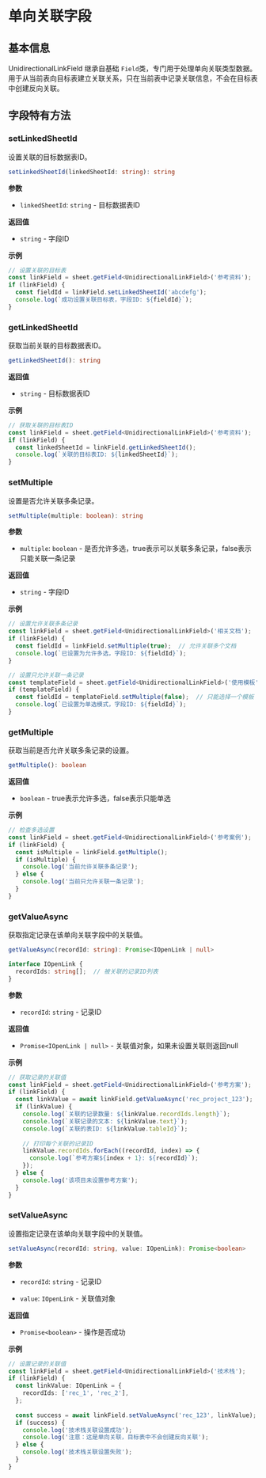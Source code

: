 # 单向关联字段

## 基本信息

UnidirectionalLinkField 继承自基础 `Field`类，专门用于处理单向关联类型数据。用于从当前表向目标表建立关联关系，只在当前表中记录关联信息，不会在目标表中创建反向关联。

## 字段特有方法

### setLinkedSheetId

设置关联的目标数据表ID。

```typescript
setLinkedSheetId(linkedSheetId: string): string

```

**参数**

*   `linkedSheetId`: `string` - 目标数据表ID
    

**返回值**

*   `string` - 字段ID
    

**示例**

```typescript
// 设置关联的目标表
const linkField = sheet.getField<UnidirectionalLinkField>('参考资料');
if (linkField) {
  const fieldId = linkField.setLinkedSheetId('abcdefg');
  console.log(`成功设置关联目标表，字段ID: ${fieldId}`);
}

```

### getLinkedSheetId

获取当前关联的目标数据表ID。

```typescript
getLinkedSheetId(): string

```

**返回值**

*   `string` - 目标数据表ID
    

**示例**

```typescript
// 获取关联的目标表ID
const linkField = sheet.getField<UnidirectionalLinkField>('参考资料');
if (linkField) {
  const linkedSheetId = linkField.getLinkedSheetId();
  console.log(`关联的目标表ID: ${linkedSheetId}`);
}

```

### setMultiple

设置是否允许关联多条记录。

```typescript
setMultiple(multiple: boolean): string

```

**参数**

*   `multiple`: `boolean` - 是否允许多选，true表示可以关联多条记录，false表示只能关联一条记录
    

**返回值**

*   `string` - 字段ID
    

**示例**

```typescript
// 设置允许关联多条记录
const linkField = sheet.getField<UnidirectionalLinkField>('相关文档');
if (linkField) {
  const fieldId = linkField.setMultiple(true);  // 允许关联多个文档
  console.log(`已设置为允许多选，字段ID: ${fieldId}`);
}

// 设置只允许关联一条记录
const templateField = sheet.getField<UnidirectionalLinkField>('使用模板');
if (templateField) {
  const fieldId = templateField.setMultiple(false);  // 只能选择一个模板
  console.log(`已设置为单选模式，字段ID: ${fieldId}`);
}

```

### getMultiple

获取当前是否允许关联多条记录的设置。

```typescript
getMultiple(): boolean

```

**返回值**

*   `boolean` - true表示允许多选，false表示只能单选
    

**示例**

```typescript
// 检查多选设置
const linkField = sheet.getField<UnidirectionalLinkField>('参考案例');
if (linkField) {
  const isMultiple = linkField.getMultiple();
  if (isMultiple) {
    console.log('当前允许关联多条记录');
  } else {
    console.log('当前只允许关联一条记录');
  }
}

```

### getValueAsync

获取指定记录在该单向关联字段中的关联值。

```typescript
getValueAsync(recordId: string): Promise<IOpenLink | null>

interface IOpenLink {
  recordIds: string[];  // 被关联的记录ID列表
}

```

**参数**

*   `recordId`: `string` - 记录ID
    

**返回值**

*   `Promise<IOpenLink | null>` - 关联值对象，如果未设置关联则返回null
    

**示例**

```typescript
// 获取记录的关联值
const linkField = sheet.getField<UnidirectionalLinkField>('参考方案');
if (linkField) {
  const linkValue = await linkField.getValueAsync('rec_project_123');
  if (linkValue) {
    console.log(`关联的记录数量: ${linkValue.recordIds.length}`);
    console.log(`关联记录的文本: ${linkValue.text}`);
    console.log(`关联的表ID: ${linkValue.tableId}`);
    
    // 打印每个关联的记录ID
    linkValue.recordIds.forEach((recordId, index) => {
      console.log(`参考方案${index + 1}: ${recordId}`);
    });
  } else {
    console.log('该项目未设置参考方案');
  }
}

```

### setValueAsync

设置指定记录在该单向关联字段中的关联值。

```typescript
setValueAsync(recordId: string, value: IOpenLink): Promise<boolean>

```

**参数**

*   `recordId`: `string` - 记录ID
    
*   `value`: `IOpenLink` - 关联值对象
    

**返回值**

*   `Promise<boolean>` - 操作是否成功
    

**示例**

```typescript
// 设置记录的关联值
const linkField = sheet.getField<UnidirectionalLinkField>('技术栈');
if (linkField) {
  const linkValue: IOpenLink = {
    recordIds: ['rec_1', 'rec_2'],
  };
  
  const success = await linkField.setValueAsync('rec_123', linkValue);
  if (success) {
    console.log('技术栈关联设置成功');
    console.log('注意：这是单向关联，目标表中不会创建反向关联');
  } else {
    console.log('技术栈关联设置失败');
  }
}

```